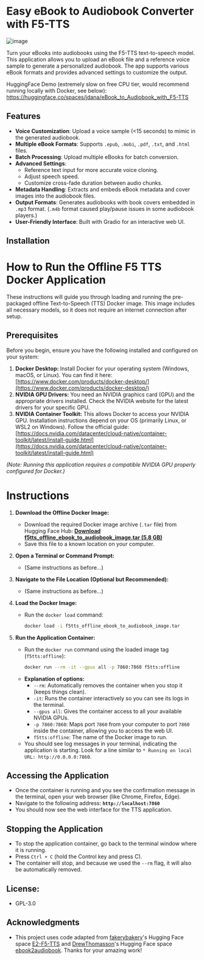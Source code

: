 # Easy eBook to Audiobook Converter with F5-TTS

![image](https://github.com/user-attachments/assets/c2f134f7-7060-4cc5-8e59-177a3d681844)


Turn your eBooks into audiobooks using the F5-TTS text-to-speech model. This application allows you to upload an eBook file and a reference voice sample to generate a personalized audiobook. The app supports various eBook formats and provides advanced settings to customize the output.

HuggingFace Demo (extremely slow on free CPU tier, would recommend running locally with Docker, see below): https://huggingface.co/spaces/jdana/eBook_to_Audiobook_with_F5-TTS

## Features

- **Voice Customization**: Upload a voice sample (<15 seconds) to mimic in the generated audiobook.
- **Multiple eBook Formats**: Supports `.epub`, `.mobi`, `.pdf`, `.txt`, and `.html` files.
- **Batch Processing**: Upload multiple eBooks for batch conversion.
- **Advanced Settings**:
  - Reference text input for more accurate voice cloning.
  - Adjust speech speed.
  - Customize cross-fade duration between audio chunks.
- **Metadata Handling**: Extracts and embeds eBook metadata and cover images into the audiobook files.
- **Output Formats**: Generates audiobooks with book covers embedded in `.mp3` format. (`.m4b` format caused play/pause issues in some audiobook players.)
- **User-Friendly Interface**: Built with Gradio for an interactive web UI.

## Installation

# How to Run the Offline F5 TTS Docker Application

These instructions will guide you through loading and running the pre-packaged offline Text-to-Speech (TTS) Docker image. This image includes all necessary models, so it does not require an internet connection after setup.

## Prerequisites

Before you begin, ensure you have the following installed and configured on your system:

1.  **Docker Desktop:** Install Docker for your operating system (Windows, macOS, or Linux). You can find it here: [https://www.docker.com/products/docker-desktop/](https://www.docker.com/products/docker-desktop/)
2.  **NVIDIA GPU Drivers:** You need an NVIDIA graphics card (GPU) and the appropriate drivers installed. Check the NVIDIA website for the latest drivers for your specific GPU.
3.  **NVIDIA Container Toolkit:** This allows Docker to access your NVIDIA GPU. Installation instructions depend on your OS (primarily Linux, or WSL2 on Windows). Follow the official guide: [https://docs.nvidia.com/datacenter/cloud-native/container-toolkit/latest/install-guide.html](https://docs.nvidia.com/datacenter/cloud-native/container-toolkit/latest/install-guide.html)

*(Note: Running this application requires a compatible NVIDIA GPU properly configured for Docker.)*

# Instructions

1.  **Download the Offline Docker Image:**
    * Download the required Docker image archive (`.tar` file) from Hugging Face Hub:
        **[Download f5tts_offline_ebook_to_audiobook_image.tar (5.8 GB)](https://huggingface.co/jdana/f5tts_offline_ebook_to_audiobook_Docker_image/resolve/main/f5tts_offline_ebook_to_audiobook_image.tar)**
    * Save this file to a known location on your computer.

2.  **Open a Terminal or Command Prompt:**
    * (Same instructions as before...)

3.  **Navigate to the File Location (Optional but Recommended):**
    * (Same instructions as before...)

4.  **Load the Docker Image:**
    * Run the `docker load` command:
        ```bash
        docker load -i f5tts_offline_ebook_to_audiobook_image.tar
        ```

5.  **Run the Application Container:**
    * Run the `docker run` command using the loaded image tag (`f5tts:offline`):
        ```bash
        docker run --rm -it --gpus all -p 7860:7860 f5tts:offline
        ```
    * **Explanation of options:**
        * `--rm`: Automatically removes the container when you stop it (keeps things clean).
        * `-it`: Runs the container interactively so you can see its logs in the terminal.
        * `--gpus all`: Gives the container access to all your available NVIDIA GPUs.
        * `-p 7860:7860`: Maps port `7860` from your computer to port `7860` inside the container, allowing you to access the web UI.
        * `f5tts:offline`: The name of the Docker image to run.
    * You should see log messages in your terminal, indicating the application is starting. Look for a line similar to `* Running on local URL: http://0.0.0.0:7860`.

## Accessing the Application

* Once the container is running and you see the confirmation message in the terminal, open your web browser (like Chrome, Firefox, Edge).
* Navigate to the following address:
    **`http://localhost:7860`**
* You should now see the web interface for the TTS application.

## Stopping the Application

* To stop the application container, go back to the terminal window where it is running.
* Press `Ctrl + C` (hold the Control key and press C).
* The container will stop, and because we used the `--rm` flag, it will also be automatically removed.


## License:
- GPL-3.0

## Acknowledgments

- This project uses code adapted from [fakerybakery](https://github.com/fakerybakery)'s Hugging Face space [E2-F5-TTS](https://huggingface.co/spaces/mrfakename/E2-F5-TTS) and [DrewThomasson](https://github.com/DrewThomasson)'s Hugging Face space [ebook2audiobook](https://huggingface.co/spaces/drewThomasson/ebook2audiobook). Thanks for your amazing work!


